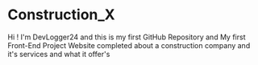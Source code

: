 # Construction_X
Hi ! I'm DevLogger24 and this is my first GitHub Repository and My first Front-End Project
Website completed about a construction company and it's services and what it offer's
